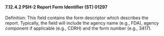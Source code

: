 #### 7.12.4.2 PSH-2 Report Form Identifier (ST) 01297

Definition: This field contains the form descriptor which describes the report. Typically, the field will include the agency name (e.g., FDA), agency component if applicable (e.g., CDRH) and the form number (e.g., 3417).

